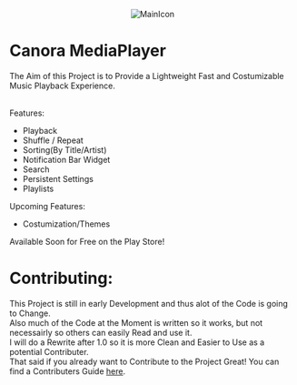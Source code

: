 <p align=center>
  <img src="https://github.com/ZoidbergZero/MusicMan/raw/master/app/src/main/res/drawable/mainicon.png" alt="MainIcon"/>
  <h1>Canora MediaPlayer</h1>
</p>
The Aim of this Project is to Provide a Lightweight Fast and Costumizable Music Playback Experience.<br>
<br>

Features:
* Playback
* Shuffle / Repeat
* Sorting(By Title/Artist)
* Notification Bar Widget
* Search
* Persistent Settings
* Playlists

Upcoming Features:
* Costumization/Themes

Available Soon for Free on the Play Store!

<h1>Contributing:</h1>
This Project is still in early Development and thus alot of the Code is going to Change.<br>
Also much of the Code at the Moment is written so it works, but not necessairly so others can easily Read and use it.<br>
I will do a Rewrite after 1.0 so it is more Clean and Easier to Use as a potential Contributer.<br>
That said if you already want to Contribute to the Project Great! You can find a Contributers Guide <a href="https://github.com/ZoidbergZero/MusicMan/blob/master/Contributing.md">here</a>.
